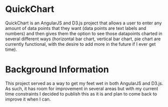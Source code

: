 QuickChart
==========
QuickChart is an AngularJS and D3.js project that allows a user to enter any amount of data points that they want (data points are text labels and numbers) and then gives them the option to see those datapoints charted in several different ways (horizontal bar chart, vertical bar chart, pie chart are currently functional, with the desire to add more in the future if I ever get time).

Background Information
==========
This project served as a way to get my feet wet in both AngularJS and D3.js.  As such, it has room for improvement in several areas but with my current time constraints I decided to publish this as it is and plan to come back to improve it when I can.
